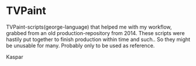 TVPaint
=======

TVPaint-scripts(george-language) that helped me with my workflow, 
grabbed from an old production-repository from 2014.
These scripts were hastily put together to finish production within time and such..
So they might be unusable for many. Probably only to be used as reference.


Kaspar